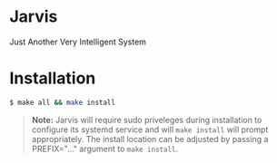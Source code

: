 # Jarvis
Just Another Very Intelligent System

# Installation

```sh
$ make all && make install
```

> **Note:** Jarvis will require sudo priveleges during installation to
configure its systemd service and will `make install` will prompt appropriately.
The install location can be adjusted by passing a PREFIX="..." argument to
`make install`.
